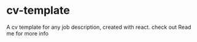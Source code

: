 # cv-template
A cv template for any job description, created with react. check out Read me for more info
